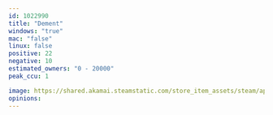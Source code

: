 ```yaml
---
id: 1022990
title: "Dement"
windows: "true"
mac: "false"
linux: false
positive: 22
negative: 10
estimated_owners: "0 - 20000"
peak_ccu: 1

image: https://shared.akamai.steamstatic.com/store_item_assets/steam/apps/1022990/header.jpg?t=1667004447
opinions:
---
```

